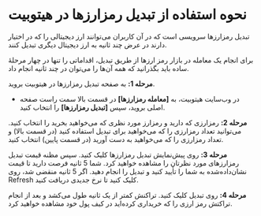 # نحوه استفاده از تبدیل رمزارزها در هیتوبیت

تبدیل رمزارزها سرویسی است که در آن کاربران می‌توانند ارز دیجیتالی را که در اختیار دارند در عرض چند ثانیه به ارز دیجیتال دیگری تبدیل کنند.

برای انجام یک معامله در بازار رمز ارزها از طریق تبدیل، اقداماتی را تنها در چهار مرحلهٔ ساده باید بگذرانید که همه آن‌ها را می‌توان در چند ثانیه انجام داد.

**مرحله 1:** به صفحه تبدیل رمزارزها در هیتوبیت بروید.

-	 در وب‌سایت هیتوبیت، به **[معامله رمزارزها]** در قسمت بالا سمت راست صفحه اصلی بروید، سپس **[تبدیل رمزارزها]** را انتخاب کنید.

**مرحله 2:** رمزارزی که دارید و رمزارز مورد نظری که می‌خواهید بخرید را انتخاب کنید. می‌توانید تعداد رمزارزی را که می‌خواهید برای تبدیل استفاده کنید (در قسمت بالا) و تعداد رمزارزی را که می‌خواهید به دست آورید (در قسمت پایین) انتخاب کنید.

**مرحله 3:** روی پیش‌نمایش تبدیل رمزارزها کلیک کنید. سپس مظنه قیمت تبدیل رمزارزهای مورد نظرتان را مشاهده خواهید کرد. شما 5 ثانیه فرصت دارید تا قیمت نشان‌داده‌شده به شما را تأیید کنید و تبدیل را انجام دهید. اگر 5 ثانیه منقضی شد، روی Refresh کلیک کنید تا نرخ جدیدی دریافت کنید.

**مرحله 4:** روی تبدیل کلیک کنید. تراکنش کمتر از یک ثانیه طول می‌کشد و بعد از انجام تراکتش رمز ارزی را که خریداری کرده‌اید در کیف پول خود مشاهده خواهید کرد.
